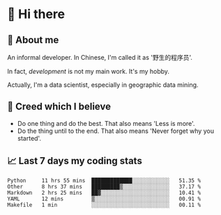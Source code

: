 # 👋 Hi there

## :speech_balloon: About me

An informal developer. In Chinese, I'm called it as '野生的程序员'.

In fact, _development_ is not my main work. It's my hobby.

Actually, I'm a data scientist, especially in geographic data mining.

## :see_no_evil: Creed which I believe

- Do one thing and do the best. That also means 'Less is more'.
- Do the thing until to the end. That also means 'Never forget why you started'.

## :chart_with_upwards_trend: Last 7 days my coding stats

<!--START_SECTION:waka-->
```text
Python     11 hrs 55 mins  █████████████░░░░░░░░░░░░   51.35 % 
Other      8 hrs 37 mins   █████████▒░░░░░░░░░░░░░░░   37.17 % 
Markdown   2 hrs 25 mins   ██▓░░░░░░░░░░░░░░░░░░░░░░   10.41 % 
YAML       12 mins         ▒░░░░░░░░░░░░░░░░░░░░░░░░   00.91 % 
Makefile   1 min           ░░░░░░░░░░░░░░░░░░░░░░░░░   00.11 % 
```
<!--END_SECTION:waka-->
